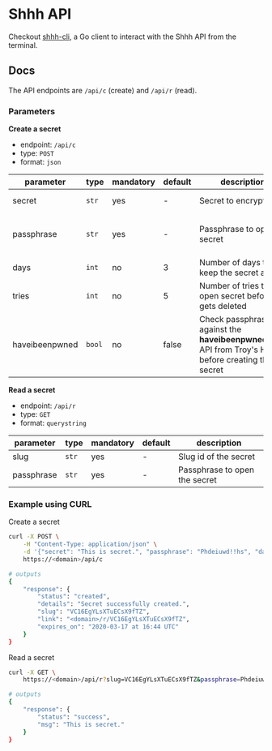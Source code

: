 # Shhh API

Checkout [shhh-cli](https://github.com/smallwat3r/shhh-cli), a Go 
client to interact with the Shhh API from the terminal.  

## Docs

The API endpoints are `/api/c` (create) and `/api/r` (read).  

### Parameters

**Create a secret**  

* endpoint: `/api/c`  
* type: `POST`  
* format: `json`  

parameter | type | mandatory | default | description | limitations
--- | --- | --- | --- | --- | ---
secret | `str` | yes | - | Secret to encrypt | max. 150 chars
passphrase | `str` | yes | - | Passphrase to open secret | min. 8 chars, 1 number, 1 uppercase
days | `int` | no | 3 | Number of days to keep the secret alive | min. 1, max. 7
tries | `int` | no | 5 | Number of tries to open secret before it gets deleted | min. 3, max. 10
haveibeenpwned | `bool` | no | false | Check passphrase against the **haveibeenpwned.com** API from Troy's Hunt before creating the secret | -

**Read a secret**  

* endpoint: `/api/r`  
* type: `GET`  
* format: `querystring`  

parameter | type | mandatory | default | description 
--- | --- | --- | --- | --- 
slug | `str` | yes | - | Slug id of the secret
passphrase | `str` | yes | - | Passphrase to open the secret


### Example using CURL

Create a secret  
```sh 
curl -X POST \
    -H "Content-Type: application/json" \
    -d '{"secret": "This is secret.", "passphrase": "Phdeiuwd!!hs", "days": 3, "tries": 5, "haveibeenpwned": true}' \
    https://<domain>/api/c

# outputs
{
    "response": {
        "status": "created",
        "details": "Secret successfully created.",
        "slug": "VC16EgYLsXTuECsX9fTZ",
        "link": "<domain>/r/VC16EgYLsXTuECsX9fTZ",
        "expires_on": "2020-03-17 at 16:44 UTC"
    }
}
```

Read a secret  
```sh
curl -X GET \
    https://<domain>/api/r?slug=VC16EgYLsXTuECsX9fTZ&passphrase=Phdeiuwd!!hs

# outputs
{
    "response": {
        "status": "success",
        "msg": "This is secret."
    }
}
```
